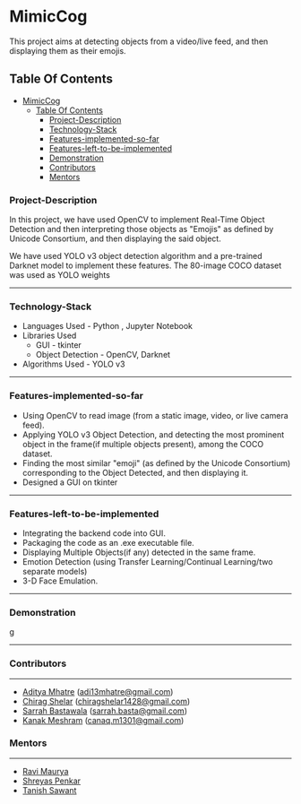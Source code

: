 # MimicCog

This project aims at detecting objects from a video/live feed, and then displaying them as their emojis. 
## Table Of Contents
  
- [MimicCog](#mimiccog)
  - [Table Of Contents](#table-of-contents)
    - [Project-Description](#project-description)
    - [Technology-Stack](#technology-stack)
    - [Features-implemented-so-far](#features-implemented-so-far)
    - [Features-left-to-be-implemented](#features-left-to-be-implemented)
    - [Demonstration](#demonstration)
    - [Contributors](#contributors)
    - [Mentors](#mentors)
### Project-Description

In this project, we have used OpenCV to implement Real-Time Object Detection and then interpreting those objects as "Emojis" as defined by Unicode Consortium, and then displaying the said object.

We have used YOLO v3 object detection algorithm and a pre-trained Darknet model to implement these features. The 80-image COCO dataset was used as YOLO weights
___
### Technology-Stack

- Languages Used - Python , Jupyter Notebook
- Libraries Used 
  - GUI - tkinter 
  - Object Detection - OpenCV, Darknet
- Algorithms Used - YOLO v3
___

### Features-implemented-so-far
- Using OpenCV to read image (from a static image, video, or live camera feed).
- Applying YOLO v3 Object Detection, and detecting the most prominent object in the frame(if multiple objects present), among the COCO dataset.
- Finding the most similar "emoji" (as defined by the Unicode Consortium) corresponding to the Object Detected, and then displaying it.
- Designed a GUI on tkinter
___
### Features-left-to-be-implemented
- Integrating the backend code into GUI.
- Packaging the code as an .exe executable file.
- Displaying Multiple Objects(if any) detected in the same frame.
- Emotion Detection (using Transfer Learning/Continual Learning/two separate models)
- 3-D Face Emulation.
___
### Demonstration

g
___
### Contributors
___
- [Aditya Mhatre](https://github.com/Adi935) (adi13mhatre@gmail.com)
- [Chirag Shelar](https://github.com/Locoya) (chiragshelar1428@gmail.com)
- [Sarrah Bastawala](https://github.com/sarrah-basta) (sarrah.basta@gmail.com)
- [Kanak Meshram](https://github.com/kanakmeshram) (canaq.m1301@gmail.com)

### Mentors
___
- [Ravi Maurya](https://github.com/RaviMauryaHootowl)
- [Shreyas Penkar](https://github.com/Shreyas-Penkar)
- [Tanish Sawant](https://github.com/TanishSawant)

  
